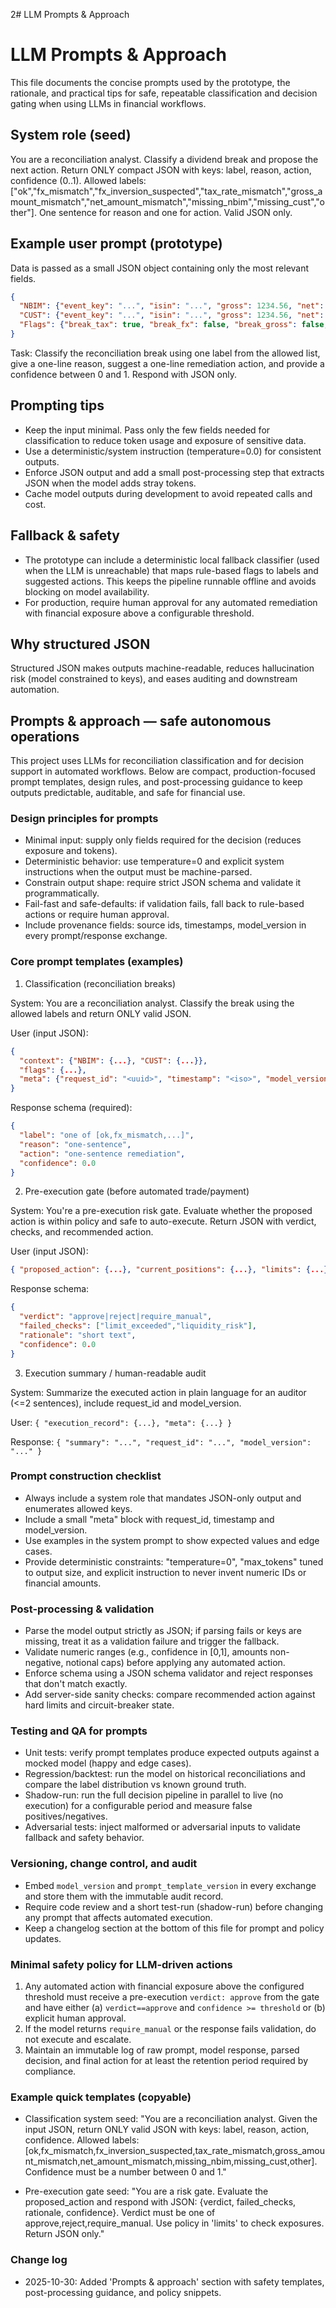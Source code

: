 2# LLM Prompts & Approach
# LLM Prompts & Approach

This file documents the concise prompts used by the prototype, the rationale, and practical tips for safe, repeatable classification and decision gating when using LLMs in financial workflows.

## System role (seed)
You are a reconciliation analyst. Classify a dividend break and propose the next action. Return ONLY compact JSON with keys: label, reason, action, confidence (0..1).
Allowed labels: ["ok","fx_mismatch","fx_inversion_suspected","tax_rate_mismatch","gross_amount_mismatch","net_amount_mismatch","missing_nbim","missing_cust","other"]. One sentence for reason and one for action. Valid JSON only.

## Example user prompt (prototype)
Data is passed as a small JSON object containing only the most relevant fields.

```json
{
  "NBIM": {"event_key": "...", "isin": "...", "gross": 1234.56, "net": 1000.00, "tax_rate": 0.15, "fx": 1.234},
  "CUST": {"event_key": "...", "isin": "...", "gross": 1234.56, "net": 1000.00, "tax_rate": 0.20, "fx": 1.234},
  "Flags": {"break_tax": true, "break_fx": false, "break_gross": false, "break_net": false, "diffs": {"gross":0.0, "net":0.0, "tax_rate":-0.05, "fx":0.0}}
}
```

Task: Classify the reconciliation break using one label from the allowed list, give a one-line reason, suggest a one-line remediation action, and provide a confidence between 0 and 1. Respond with JSON only.

## Prompting tips
- Keep the input minimal. Pass only the few fields needed for classification to reduce token usage and exposure of sensitive data.
- Use a deterministic/system instruction (temperature=0.0) for consistent outputs.
- Enforce JSON output and add a small post-processing step that extracts JSON when the model adds stray tokens.
- Cache model outputs during development to avoid repeated calls and cost.

## Fallback & safety
- The prototype can include a deterministic local fallback classifier (used when the LLM is unreachable) that maps rule-based flags to labels and suggested actions. This keeps the pipeline runnable offline and avoids blocking on model availability.
- For production, require human approval for any automated remediation with financial exposure above a configurable threshold.

## Why structured JSON
Structured JSON makes outputs machine-readable, reduces hallucination risk (model constrained to keys), and eases auditing and downstream automation.

## Prompts & approach — safe autonomous operations

This project uses LLMs for reconciliation classification and for decision support in automated workflows. Below are compact, production-focused prompt templates, design rules, and post-processing guidance to keep outputs predictable, auditable, and safe for financial use.

### Design principles for prompts
- Minimal input: supply only fields required for the decision (reduces exposure and tokens).
- Deterministic behavior: use temperature=0 and explicit system instructions when the output must be machine-parsed.
- Constrain output shape: require strict JSON schema and validate it programmatically.
- Fail-fast and safe-defaults: if validation fails, fall back to rule-based actions or require human approval.
- Include provenance fields: source ids, timestamps, model_version in every prompt/response exchange.

### Core prompt templates (examples)

1) Classification (reconciliation breaks)

System: You are a reconciliation analyst. Classify the break using the allowed labels and return ONLY valid JSON.

User (input JSON):
```json
{
  "context": {"NBIM": {...}, "CUST": {...}},
  "flags": {...},
  "meta": {"request_id": "<uuid>", "timestamp": "<iso>", "model_version": "v1.2"}
}
```

Response schema (required):
```json
{
  "label": "one of [ok,fx_mismatch,...]",
  "reason": "one-sentence",
  "action": "one-sentence remediation",
  "confidence": 0.0
}
```

2) Pre-execution gate (before automated trade/payment)

System: You're a pre-execution risk gate. Evaluate whether the proposed action is within policy and safe to auto-execute. Return JSON with verdict, checks, and recommended action.

User (input JSON):
```json
{ "proposed_action": {...}, "current_positions": {...}, "limits": {...}, "meta": {...} }
```

Response schema:
```json
{
  "verdict": "approve|reject|require_manual",
  "failed_checks": ["limit_exceeded","liquidity_risk"],
  "rationale": "short text",
  "confidence": 0.0
}
```

3) Execution summary / human-readable audit

System: Summarize the executed action in plain language for an auditor (<=2 sentences), include request_id and model_version.

User: `{ "execution_record": {...}, "meta": {...} }`

Response: `{ "summary": "...", "request_id": "...", "model_version": "..." }`

### Prompt construction checklist
- Always include a system role that mandates JSON-only output and enumerates allowed keys.
- Include a small "meta" block with request_id, timestamp and model_version.
- Use examples in the system prompt to show expected values and edge cases.
- Provide deterministic constraints: "temperature=0", "max_tokens" tuned to output size, and explicit instruction to never invent numeric IDs or financial amounts.

### Post-processing & validation
- Parse the model output strictly as JSON; if parsing fails or keys are missing, treat it as a validation failure and trigger the fallback.
- Validate numeric ranges (e.g., confidence in [0,1], amounts non-negative, notional caps) before applying any automated action.
- Enforce schema using a JSON schema validator and reject responses that don't match exactly.
- Add server-side sanity checks: compare recommended action against hard limits and circuit-breaker state.

### Testing and QA for prompts
- Unit tests: verify prompt templates produce expected outputs against a mocked model (happy and edge cases).
- Regression/backtest: run the model on historical reconciliations and compare the label distribution vs known ground truth.
- Shadow-run: run the full decision pipeline in parallel to live (no execution) for a configurable period and measure false positives/negatives.
- Adversarial tests: inject malformed or adversarial inputs to validate fallback and safety behavior.

### Versioning, change control, and audit
- Embed `model_version` and `prompt_template_version` in every exchange and store them with the immutable audit record.
- Require code review and a short test-run (shadow-run) before changing any prompt that affects automated execution.
- Keep a changelog section at the bottom of this file for prompt and policy updates.

### Minimal safety policy for LLM-driven actions
1. Any automated action with financial exposure above the configured threshold must receive a pre-execution `verdict: approve` from the gate and have either (a) `verdict==approve` and `confidence >= threshold` or (b) explicit human approval.
2. If the model returns `require_manual` or the response fails validation, do not execute and escalate.
3. Maintain an immutable log of raw prompt, model response, parsed decision, and final action for at least the retention period required by compliance.

### Example quick templates (copyable)
- Classification system seed:
  "You are a reconciliation analyst. Given the input JSON, return ONLY valid JSON with keys: label, reason, action, confidence. Allowed labels: [ok,fx_mismatch,fx_inversion_suspected,tax_rate_mismatch,gross_amount_mismatch,net_amount_mismatch,missing_nbim,missing_cust,other]. Confidence must be a number between 0 and 1."

- Pre-execution gate seed:
  "You are a risk gate. Evaluate the proposed_action and respond with JSON: {verdict, failed_checks, rationale, confidence}. Verdict must be one of approve,reject,require_manual. Use policy in 'limits' to check exposures. Return JSON only."

### Change log
- 2025-10-30: Added 'Prompts & approach' section with safety templates, post-processing guidance, and policy snippets.
